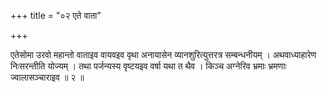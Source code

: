+++
title = "०२ एते वाता"

+++

एतेसोमा उरवो महान्तो वाताइव वायवइव वृथा अनायासेन व्यानशुरित्युत्तरत्र सम्बन्धनीयम् । अथवाध्याहारेण निःसरन्तीति योज्यम् । तथा पर्जन्यस्य वृष्टयइव वर्षा यथा त थैव । किञ्च अग्नेरिव भ्रमाः भ्रमणाः ज्वालासञ्चाराइव ॥ २ ॥